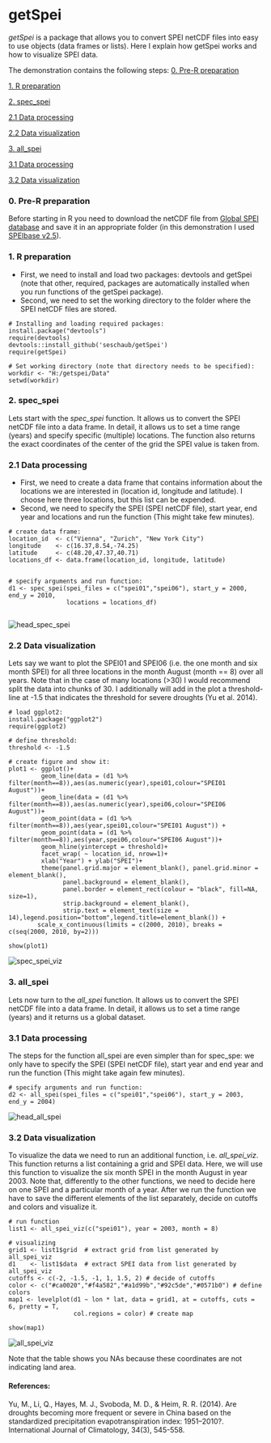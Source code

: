 # getSpei

*getSpei* is a package that allows you to convert SPEI netCDF files into easy to use objects (data frames or lists). 
Here I explain how getSpei works and how to visualize SPEI data. 

The demonstration contains the following steps:
[0.  Pre-R preparation](#head0)

[1.  R preparation](#head1)

[2.  spec_spei](#head2)

[2.1 Data processing](#head21)

[2.2 Data visualization](#head22)

[3.  all_spei](#head3)

[3.1 Data processing](#head31)

[3.2 Data visualization](#head31)




### <a name="head0"></a>0. Pre-R preparation 

Before starting in R you need to download the netCDF file from [Global SPEI database](http://spei.csic.es/database.html) and save it in an appropriate folder (in this demonstration I used [SPEIbase v2.5](http://digital.csic.es/handle/10261/153475)). 


### <a name="head1"></a>1. R preparation 
- First, we need to install and load two packages: devtools and getSpei (note that other, required, packages are automatically installed when you run functions of the getSpei package). 
- Second, we need to set the working directory to the folder where the SPEI netCDF files are stored. 

```{r}
# Installing and loading required packages: 
install.package("devtools")
require(devtools)
devtools::install_github('seschaub/getSpei')
require(getSpei)

# Set working directory (note that directory needs to be specified):
workdir <- "H:/getspei/Data"
setwd(workdir)

```

### <a name="head2"></a>2. spec_spei

Lets start with the *spec_spei* function. It allows us to convert the SPEI netCDF file into a data frame. In detail, it allows us to set a time range (years) and specify specific (multiple) locations. The function also returns the exact coordinates of the center of the grid the SPEI value is taken from. 


### <a name="head21"></a>2.1 Data processing
- First, we need to create a data frame that contains information about the locations we are interested in (location id, longitude and latitude). I choose here three locations, but this list can be expended. 
- Second, we need to specify the SPEI (SPEI netCDF file), start year, end year and locations and run the function (This might take few minutes). 

```{r}
# create data frame:
location_id  <- c("Vienna", "Zurich", "New York City")
longitude    <- c(16.37,8.54,-74.25)
latitude     <- c(48.20,47.37,40.71)
locations_df <- data.frame(location_id, longitude, latitude)


# specify arguments and run function:
d1 <- spec_spei(spei_files = c("spei01","spei06"), start_y = 2000, end_y = 2010, 
                locations = locations_df)


```
![head_spec_spei](https://user-images.githubusercontent.com/44777479/55563159-aa8f3900-56f5-11e9-9271-321f8b479d04.JPG)


### <a name="head22"></a>2.2 Data visualization 
Lets say we want to plot the SPEI01 and SPEI06 (i.e. the one month and six month SPEI) for all three locations in the month August (month == 8) over all years.
Note that in the case of many locations (>30) I would recommend split the data into chunks of 30.
I additionally will add in the plot a threshold-line at -1.5 that indicates the threshold for severe droughts (Yu et al. 2014).
```{r}
# load ggplot2:
install.package("ggplot2")
require(ggplot2)

# define threshold:
threshold <- -1.5

# create figure and show it:
plot1 <- ggplot()+
         geom_line(data = (d1 %>% filter(month==8)),aes(as.numeric(year),spei01,colour="SPEI01 August"))+
         geom_line(data = (d1 %>% filter(month==8)),aes(as.numeric(year),spei06,colour="SPEI06 August"))+
         geom_point(data = (d1 %>% filter(month==8)),aes(year,spei01,colour="SPEI01 August")) +
         geom_point(data = (d1 %>% filter(month==8)),aes(year,spei06,colour="SPEI06 August"))+
         geom_hline(yintercept = threshold)+ 
         facet_wrap( ~ location_id, nrow=1)+
         xlab("Year") + ylab("SPEI")+
         theme(panel.grid.major = element_blank(), panel.grid.minor = element_blank(),
               panel.background = element_blank(),
               panel.border = element_rect(colour = "black", fill=NA, size=1),
               strip.background = element_blank(),
               strip.text = element_text(size = 14),legend.position="bottom",legend.title=element_blank()) +
        scale_x_continuous(limits = c(2000, 2010), breaks = c(seq(2000, 2010, by=2)))

show(plot1)
```
![spec_spei_viz](https://user-images.githubusercontent.com/44777479/55562107-9ba78700-56f3-11e9-8a10-f55a8244ec6b.png)

### <a name="head3"></a>3. all_spei

Lets now turn to the *all_spei* function. It allows us to convert the SPEI netCDF file into a data frame. In detail, it allows us to set a time range (years) and it returns us a global dataset. 


### <a name="head31"></a>3.1 Data processing
The steps for the function all_spei are even simpler than for spec_spe: we only have to specify the SPEI (SPEI netCDF file), start year and end year and run the function (This might take again few minutes).

```{r}
# specify arguments and run function:
d2 <- all_spei(spei_files = c("spei01","spei06"), start_y = 2003, end_y = 2004)

```
![head_all_spei](https://user-images.githubusercontent.com/44777479/55563174-b2e77400-56f5-11e9-8e6d-c517c6304f52.JPG)


### 3.2 <a name="head32"></a>Data visualization 
To visualize the data we need to run an additional function, i.e. *all_spei_viz*. This function returns a list containing a grid and SPEI data. 
Here, we will use this function to visualize the six month SPEI in the month August in year 2003. Note that, differently to the other functions, we need to decide here on one SPEI and a particular month of a year. 
After we run the function we have to save the different elements of the list separately, decide on cutoffs and colors and visualize it. 

```{r}
# run function
list1 <- all_spei_viz(c("spei01"), year = 2003, month = 8) 

# visualizing
grid1 <- list1$grid  # extract grid from list generated by all_spei_viz 
d1    <- list1$data  # extract SPEI data from list generated by all_spei_viz 
cutoffs <- c(-2, -1.5, -1, 1, 1.5, 2) # decide of cutoffs
color <- c("#ca0020","#f4a582","#a1d99b","#92c5de","#0571b0") # define colors
map1 <- levelplot(d1 ~ lon * lat, data = grid1, at = cutoffs, cuts = 6, pretty = T, 
                  col.regions = color) # create map
                  
show(map1)

```
![all_spei_viz](https://user-images.githubusercontent.com/44777479/55563125-9e0ae080-56f5-11e9-890e-f51c6d9f65ce.png)

Note that the table shows you NAs because these coordinates are not indicating land area. 




####  References: 
Yu, M., Li, Q., Hayes, M. J., Svoboda, M. D., & Heim, R. R. (2014). Are droughts becoming more frequent or severe in China based on the standardized precipitation evapotranspiration index: 1951–2010?. International Journal of Climatology, 34(3), 545-558.
